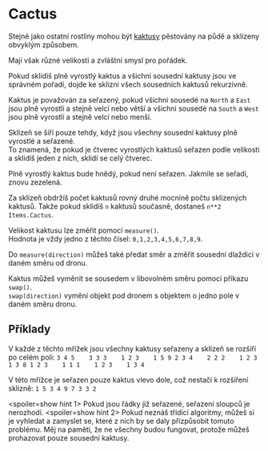 # Cactus
Stejně jako ostatní rostliny mohou být [kaktusy](objects/cactus) pěstovány na půdě a sklizeny obvyklým způsobem.

Mají však různé velikosti a zvláštní smysl pro pořádek.

Pokud sklidíš plně vyrostlý kaktus a všichni sousední kaktusy jsou ve správném pořadí, dojde ke sklizni všech sousedních kaktusů rekurzivně.

Kaktus je považován za seřazený, pokud všichni sousedé na `North` a `East` jsou plně vyrostlí a stejně velcí nebo větší a všichni sousedé na `South` a `West` jsou plně vyrostlí a stejně velcí nebo menší.

Sklizeň se šíří pouze tehdy, když jsou všechny sousední kaktusy plně vyrostlé a seřazené.  
To znamená, že pokud je čtverec vyrostlých kaktusů seřazen podle velikosti a sklidíš jeden z nich, sklidí se celý čtverec.

Plně vyrostlý kaktus bude hnědý, pokud není seřazen. Jakmile se seřadí, znovu zezelená.

Za sklizeň obdržíš počet kaktusů rovný druhé mocnině počtu sklizených kaktusů. Takže pokud sklidíš `n` kaktusů současně, dostaneš `n**2` `Items.Cactus`.

Velikost kaktusu lze změřit pomocí `measure()`.  
Hodnota je vždy jedno z těchto čísel: `0,1,2,3,4,5,6,7,8,9`.

Do `measure(direction)` můžeš také předat směr a změřit sousední dlaždici v daném směru od dronu.

Kaktus můžeš vyměnit se sousedem v libovolném směru pomocí příkazu `swap()`.  
`swap(direction)` vymění objekt pod dronem s objektem o jedno pole v daném směru dronu.

## Příklady
V každé z těchto mřížek jsou všechny kaktusy seřazeny a sklizeň se rozšíří po celém poli:
`3 4 5    3 3 3    1 2 3    1 5 9
2 3 4    2 2 2    1 2 3    1 3 8
1 2 3    1 1 1    1 2 3    1 3 4`

V této mřížce je seřazen pouze kaktus vlevo dole, což nestačí k rozšíření sklizně:
`1 5 3
4 9 7
3 3 2`

<spoiler=show hint 1>
Pokud jsou řádky již seřazené, seřazení sloupců je nerozhodí.
</spoiler>
<spoiler=show hint 2>
Pokud neznáš třídicí algoritmy, můžeš si je vyhledat a zamyslet se, které z nich by se daly přizpůsobit tomuto problému. Měj na paměti, že ne všechny budou fungovat, protože můžeš prohazovat pouze sousední kaktusy.
</spoiler>
